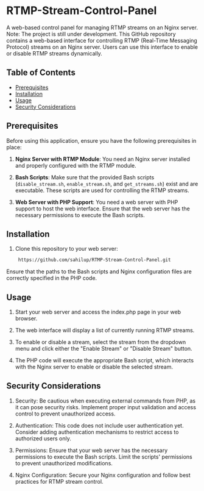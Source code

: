 # RTMP-Stream-Control-Panel
A web-based control panel for managing RTMP streams on an Nginx server.
Note: The project is still under development.
This GitHub repository contains a web-based interface for controlling RTMP (Real-Time Messaging Protocol) streams on an Nginx server.
Users can use this interface to enable or disable RTMP streams dynamically.

## Table of Contents
- [Prerequisites](#prerequisites)
- [Installation](#installation)
- [Usage](#usage)
- [Security Considerations](#security-considerations)

## Prerequisites

Before using this application, ensure you have the following prerequisites in place:

1. **Nginx Server with RTMP Module**: You need an Nginx server installed and properly configured with the RTMP module.

2. **Bash Scripts**: Make sure that the provided Bash scripts (`disable_stream.sh`, `enable_stream.sh`, and `get_streams.sh`) exist and are executable. These scripts are used for controlling the RTMP streams.

3. **Web Server with PHP Support**: You need a web server with PHP support to host the web interface. Ensure that the web server has the necessary permissions to execute the Bash scripts.

## Installation

1. Clone this repository to your web server:

   ```bash
    https://github.com/sahilup/RTMP-Stream-Control-Panel.git

Ensure that the paths to the Bash scripts and Nginx configuration files are correctly specified in the PHP code.

## Usage

1. Start your web server and access the index.php page in your web browser.

2. The web interface will display a list of currently running RTMP streams.

3. To enable or disable a stream, select the stream from the dropdown menu and click either the "Enable Stream" or "Disable Stream" button.

4. The PHP code will execute the appropriate Bash script, which interacts with the Nginx server to enable or disable the selected stream.

## Security Considerations

1. Security: Be cautious when executing external commands from PHP, as it can pose security risks. Implement proper input validation and access control to prevent unauthorized access.

2. Authentication: This code does not include user authentication yet. Consider adding authentication mechanisms to restrict access to authorized users only.

3. Permissions: Ensure that your web server has the necessary permissions to execute the Bash scripts. Limit the scripts' permissions to prevent unauthorized modifications.

4. Nginx Configuration: Secure your Nginx configuration and follow best practices for RTMP stream control.
